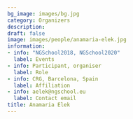 ```yaml
---
bg_image: images/bg.jpg
category: Organizers
description: 
draft: false
image: images/people/anamaria-elek.jpg
information:
- info: "NGSchool2018, NGSchool2020"
  label: Events
- info: Participant, organiser
  label: Role
- info: CRG, Barcelona, Spain
  label: Affiliation
- info: aelek@ngschool.eu
  label: Contact email
title: Anamaria Elek
---
```


